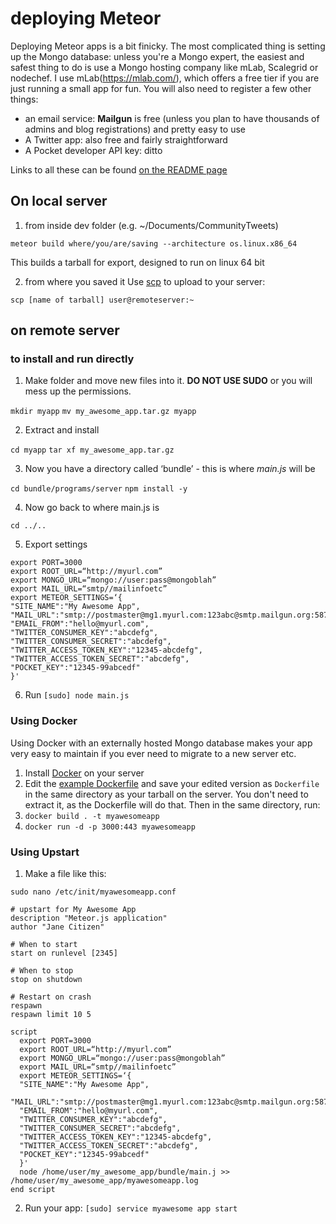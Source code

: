 # deploying Meteor

Deploying Meteor apps is a bit finicky. The most complicated thing is setting up the Mongo database: unless you're a Mongo expert, the easiest and safest thing to do is use a Mongo hosting company like mLab, Scalegrid or nodechef. I use mLab(https://mlab.com/), which offers a free tier if you are just running a small app for fun. You will also need to register a few other things:

* an email service: **Mailgun** is free (unless you plan to have thousands of admins and blog registrations) and pretty easy to use
* A Twitter app: also free and fairly straightforward
* A Pocket developer API key: ditto

Links to all these can be found [on the README page](README.md)

## On local server
1. from inside dev folder (e.g. ~/Documents/CommunityTweets)

`meteor build where/you/are/saving --architecture os.linux.x86_64`

This builds a tarball for export, designed to run on linux 64 bit

2. from where you saved it
Use [scp](https://en.wikipedia.org/wiki/Secure_copy) to upload to your server:

`scp [name of tarball] user@remoteserver:~`

## on remote server

### to install and run directly

1. Make folder and move new files into it. **DO NOT USE SUDO** or you will mess up the permissions.

`mkdir myapp`
`mv my_awesome_app.tar.gz myapp`

2. Extract and install

`cd myapp`
`tar xf my_awesome_app.tar.gz`

3. Now you have a directory called ‘bundle’ - this is where *main.js* will be

`cd bundle/programs/server`
`npm install -y`

4. Now go back to where main.js is

`cd ../..`

5. Export settings

```
export PORT=3000
export ROOT_URL=“http://myurl.com”
export MONGO_URL=“mongo://user:pass@mongoblah”
export MAIL_URL=“smtp//mailinfoetc”
export METEOR_SETTINGS=‘{
"SITE_NAME":"My Awesome App",
"MAIL_URL":"smtp://postmaster@mg1.myurl.com:123abc@smtp.mailgun.org:587/",
"EMAIL_FROM":"hello@myurl.com",
"TWITTER_CONSUMER_KEY":"abcdefg",
"TWITTER_CONSUMER_SECRET":"abcdefg",
"TWITTER_ACCESS_TOKEN_KEY":"12345-abcdefg",
"TWITTER_ACCESS_TOKEN_SECRET":"abcdefg",
"POCKET_KEY":"12345-99abcedf"
}'
```

6. Run
`[sudo] node main.js`

### Using Docker

Using Docker with an externally hosted Mongo database makes your app very easy to maintain if you ever need to migrate to a new server etc.

1. Install [Docker](https://www.docker.com/) on your server
2. Edit the [example Dockerfile](Dockerfile_template) and save your edited version as `Dockerfile` in the same directory as your tarball on the server. You don't need to extract it, as the Dockerfile will do that. Then in the same directory, run:
3. `docker build . -t myawesomeapp`
4. `docker run -d -p 3000:443 myawesomeapp`

### Using Upstart
1. Make a file like this:

`sudo nano /etc/init/myawesomeapp.conf`

```
# upstart for My Awesome App
description "Meteor.js application"
author "Jane Citizen"

# When to start
start on runlevel [2345]

# When to stop
stop on shutdown

# Restart on crash
respawn
respawn limit 10 5

script
  export PORT=3000
  export ROOT_URL=“http://myurl.com”
  export MONGO_URL=“mongo://user:pass@mongoblah”
  export MAIL_URL=“smtp//mailinfoetc”
  export METEOR_SETTINGS=‘{
  "SITE_NAME":"My Awesome App",
  "MAIL_URL":"smtp://postmaster@mg1.myurl.com:123abc@smtp.mailgun.org:587/",
  "EMAIL_FROM":"hello@myurl.com",
  "TWITTER_CONSUMER_KEY":"abcdefg",
  "TWITTER_CONSUMER_SECRET":"abcdefg",
  "TWITTER_ACCESS_TOKEN_KEY":"12345-abcdefg",
  "TWITTER_ACCESS_TOKEN_SECRET":"abcdefg",
  "POCKET_KEY":"12345-99abcedf"
  }'
  node /home/user/my_awesome_app/bundle/main.j >> /home/user/my_awesome_app/myawesomeapp.log
end script
```

2. Run your app: `[sudo] service myawesome app start`